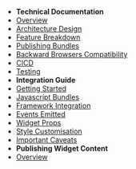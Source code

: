 * **Technical Documentation**
* [Overview](/)
* [Architecture Design](/content/technical-docs/architecture.md)
* [Feature Breakdown](/content/technical-docs/feature-breakdown.md)
* [Publishing Bundles](/content/technical-docs/publishing-bundles.md)
* [Backward Browsers Compatibility](content/technical-docs/backward-browsers-compatibility.md)
* [CICD](content/technical-docs/cicd.md)
* [Testing](content/technical-docs/testing.md)
* **Integration Guide**
* [Getting Started](/content/integration/getting-started.md)
* [Javascript Bundles](/content/integration/js-bundles-breakdown.md)
* [Framework Integration](/content/integration/framework-integration.md)
* [Events Emitted](./content/integration/events-emitted.md)
* [Widget Props](/content/integration/widget-props.md)
* [Style Customisation](/content/integration/style-customisation.md)
* [Important Caveats](/content/integration/important-caveats.md)
* **Publishing Widget Content**
* [Overview](content/publish-widget-content/overview.md)
